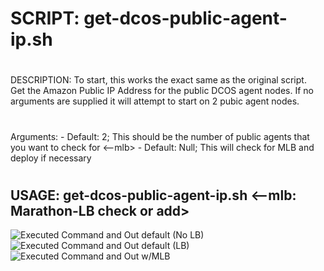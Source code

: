 #
# SCRIPT:   get-dcos-public-agent-ip.sh
#
DESCRIPTION: To start, this works the exact same as the original script.  
Get the Amazon Public IP Address for the public DCOS agent nodes. 
If no arguments are supplied it will attempt to start on 2 pubic agent nodes.
#
Arguments:
<NUMBER> - Default: 2;    This should be the number of public agents that you want to check for
<--mlb>  - Default: Null; This will check for MLB and deploy if necessary
#
## USAGE:    get-dcos-public-agent-ip.sh <num-pub-agents> <--mlb: Marathon-LB check or add>

![Executed Command and Out default (No LB)](https://github.com/jdyver/DCOS-Get-Pub-IP/blob/master/img/CMD1.png)
![Executed Command and Out default (LB)](https://github.com/jdyver/DCOS-Get-Pub-IP/blob/master/img/CMD2.png)
![Executed Command and Out w/MLB](https://github.com/jdyver/DCOS-Get-Pub-IP/blob/master/img/CMD3.png)
